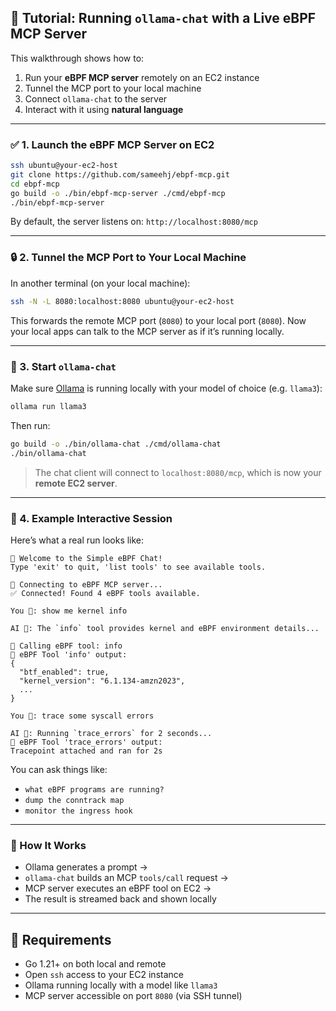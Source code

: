 ## 🧪 Tutorial: Running `ollama-chat` with a Live eBPF MCP Server

This walkthrough shows how to:

1. Run your **eBPF MCP server** remotely on an EC2 instance
2. Tunnel the MCP port to your local machine
3. Connect `ollama-chat` to the server
4. Interact with it using **natural language**

---

### ✅ 1. Launch the eBPF MCP Server on EC2

```bash
ssh ubuntu@your-ec2-host
git clone https://github.com/sameehj/ebpf-mcp.git
cd ebpf-mcp
go build -o ./bin/ebpf-mcp-server ./cmd/ebpf-mcp
./bin/ebpf-mcp-server
```

By default, the server listens on: `http://localhost:8080/mcp`

---

### 🔒 2. Tunnel the MCP Port to Your Local Machine

In another terminal (on your local machine):

```bash
ssh -N -L 8080:localhost:8080 ubuntu@your-ec2-host
```

This forwards the remote MCP port (`8080`) to your local port (`8080`). Now your local apps can talk to the MCP server as if it’s running locally.

---

### 🧠 3. Start `ollama-chat`

Make sure [Ollama](https://ollama.com/) is running locally with your model of choice (e.g. `llama3`):

```bash
ollama run llama3
```

Then run:

```bash
go build -o ./bin/ollama-chat ./cmd/ollama-chat
./bin/ollama-chat
```

> The chat client will connect to `localhost:8080/mcp`, which is now your **remote EC2 server**.

---

### 🎤 4. Example Interactive Session

Here’s what a real run looks like:

```
🔬 Welcome to the Simple eBPF Chat!
Type 'exit' to quit, 'list tools' to see available tools.

🔗 Connecting to eBPF MCP server...
✅ Connected! Found 4 eBPF tools available.

You 🧠: show me kernel info

AI 🤖: The `info` tool provides kernel and eBPF environment details...

🔬 Calling eBPF tool: info
🔬 eBPF Tool 'info' output:
{
  "btf_enabled": true,
  "kernel_version": "6.1.134-amzn2023",
  ...
}

You 🧠: trace some syscall errors

AI 🤖: Running `trace_errors` for 2 seconds...
🔬 eBPF Tool 'trace_errors' output:
Tracepoint attached and ran for 2s
```

You can ask things like:

* `what eBPF programs are running?`
* `dump the conntrack map`
* `monitor the ingress hook`

---

### 🧠 How It Works

* Ollama generates a prompt →
* `ollama-chat` builds an MCP `tools/call` request →
* MCP server executes an eBPF tool on EC2 →
* The result is streamed back and shown locally

---

## 📌 Requirements

* Go 1.21+ on both local and remote
* Open `ssh` access to your EC2 instance
* Ollama running locally with a model like `llama3`
* MCP server accessible on port `8080` (via SSH tunnel)
